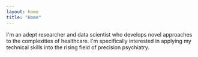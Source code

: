 ```yaml
---
layout: home
title: "Home"
---
```


I'm an adept researcher and data scientist who develops novel approaches to the complexities of healthcare. I'm specifically interested in applying my technical skills into the rising field of precision psychiatry.